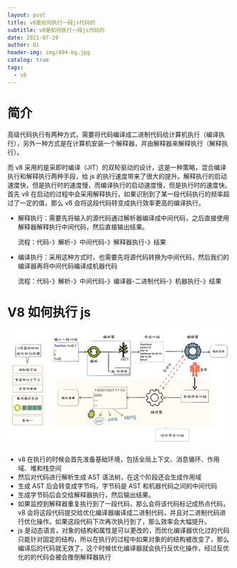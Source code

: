 ```yaml
---
layout: post
title: v8是如何执行一段js代码的
subtitle: v8是如何执行一段js代码的
date: 2021-07-29
author: Qi
header-img: img/404-bg.jpg
catalog: true
tags:
  - v8
---
```


# 简介

高级代码执行有两种方式，需要将代码编译成二进制代码给计算机执行（编译执行），另外一种方式是在计算机安装一个解释器，并由解释器来解释执行（解释执行）。

而 v8 采用的是采即时编译（JIT）的双轮驱动的设计，这是一种策略，混合编译执行和解释执行两种手段，给 js 的执行速度带来了很大的提升。解释执行的启动速度快，但是执行时的速度慢，而编译执行的启动速度慢，但是执行时的速度快。首先 v8 在启动的过程中会采用解释执行，如果识别到了某一段代码执行的频率超过了一定的值，那么 v8 会将这段代码转变成执行效率更高的编译执行。

- 解释执行：需要先将输入的源代码通过解析器编译成中间代码，之后直接使用解释器解释执行中间代码，然后直接输出结果。

  流程：代码-》解析-》中间代码-》解释器执行-》结果

- 编译执行：采用这种方式时，也需要先将源代码转换为中间代码，然后我们的编译器再将中间代码编译成机器代码

  流程：代码-》解析-》中间代码-》编译器-二进制代码-》机器执行-》结果

# V8 如何执行 js

![Image text](/img/8a34ae8c1a7a0f87e19b1384a025e354.webp)

- v8 在执行的时候会首先准备基础环境，包括全局上下文、消息循环、作用域、堆和栈空间
- 然后对代码进行解析生成 AST 语法树，在这个阶段还会生成作用域
- 生成 AST 后会转变成字节吗，字节码是 AST 和机器代码之间的中间代码
- 生成字节码后会交给解释器执行，然后输出结果。
- 如果监控到解释器重复执行到了一段代码，那么会将该代码标记成热点代码，v8 会将这段代码提交给优化编译器编译成二进制代码，并且对二进制代码进行优化操作。如果这段代码下次再次执行到了，那么效率会大幅提升。
- js 是动态语言，对象的结构和属性是可以更改的，而优化编译器优化过的代码只能针对固定的结构，所以在执行的过程中如果对象的的结构被改变了，那么编译后的代码就无效了，这个时候优化编译器就会执行反优化操作，经过反优化的的代码会被会推倒解释器执行
